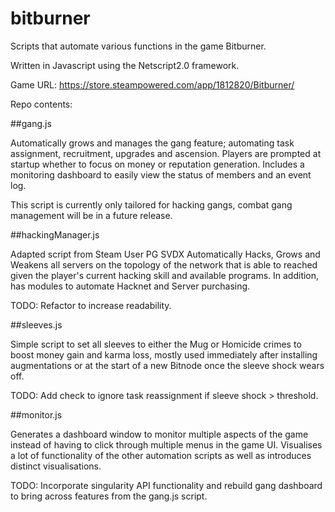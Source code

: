 # bitburner
Scripts that automate various functions in the game Bitburner.

Written in Javascript using the Netscript2.0 framework.

Game URL: https://store.steampowered.com/app/1812820/Bitburner/

Repo contents:

##gang.js

Automatically grows and manages the gang feature; automating task assignment, recruitment, upgrades and ascension. Players are prompted at startup whether to focus on money or reputation generation. Includes a monitoring dashboard to easily view the status of members and an event log.

This script is currently only tailored for hacking gangs, combat gang management will be in a future release.

##hackingManager.js

Adapted script from Steam User PG SVDX
Automatically Hacks, Grows and Weakens all servers on the topology of the network that is able to reached given the player's current hacking skill and available programs. In addition, has modules to automate Hacknet and Server purchasing.

TODO: Refactor to increase readability.

##sleeves.js

Simple script to set all sleeves to either the Mug or Homicide crimes to boost money gain and karma loss, mostly used immediately after installing augmentations or at the start of a new Bitnode once the sleeve shock wears off.

TODO: Add check to ignore task reassignment if sleeve shock > threshold.

##monitor.js

Generates a dashboard window to monitor multiple aspects of the game instead of having to click through multiple menus in the game UI. Visualises a lot of functionality of the other automation scripts as well as introduces distinct visualisations.

TODO: Incorporate singularity API functionality and rebuild gang dashboard to bring across features from the gang.js script.
